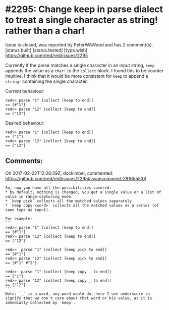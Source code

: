 
#2295: Change keep in parse dialect to treat a single character as string! rather than a char!
================================================================================
Issue is closed, was reported by PeterWAWood and has 2 comment(s).
[status.built] [status.tested] [type.wish]
<https://github.com/red/red/issues/2295>

Currently if the parse matches a single character in an input string, ```keep``` appends the value as a ```char!``` to  the ```collect``` block. I found this to be counter intuitive. I think that it would be more consistent for ```keep``` to append a ```string!``` containing the single character.

Current behaviour:
```
red>> parse "1" [collect [keep to end]]
== [#"1"]
red>> parse "12" [collect [keep to end]]
== ["12"]
```
Desired behaviour:
```
red>> parse "1" [collect [keep to end]]
== ["1"]
red>> parse "12" [collect [keep to end]]
== ["12"]
```


Comments:
--------------------------------------------------------------------------------

On 2017-02-22T12:26:29Z, dockimbel, commented:
<https://github.com/red/red/issues/2295#issuecomment-281655538>

    So, now you have all the possibilities covered:
    * by default, nothing is changed, you get a single value or a list of value in range-capturing mode.
    * `keep pick` collects all the matched values separately
    * `keep copy <word>` collects all the matched values as a series (of same type as input).
    
    For example:
    ```
    red>> parse "1" [collect [keep to end]]
    == [#"1"]
    red>> parse "12" [collect [keep to end]]
    == ["12"]
    
    red>>  parse "1" [collect [keep pick to end]]
    == [#"1"]
    red>> parse "12" [collect [keep pick to end]]
    == [#"1" #"2"]
    
    red>>  parse "1" [collect [keep copy _ to end]]
    == ["1"]
    red>> parse "12" [collect [keep copy _ to end]]
    == ["12"]
    ```
    Note: `_` is a word, any word would do, here I use underscore to signify that we don't care about that word or his value, as it is immediatly collected by `keep`.

